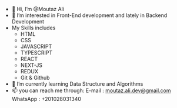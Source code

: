 - 👋 Hi, I’m @Moutaz Ali
- 👀 I’m interested in Front-End development and lately in Backend Development
- My Skills includes
   + HTML
   + CSS
   + JAVASCRIPT
   + TYPESCRIPT
   + REACT
   + NEXT-JS
   + REDUX
   + Git & Github
- 🌱 I’m currently learning Data Structure and Algorithms
- 📫 you can reach me through:
 E-mail : moutaz.ali.dev@gmail.com
 WhatsApp : +201028031340

<!---
MezoAli/MezoAli is a ✨ special ✨ repository because its `README.md` (this file) appears on your GitHub profile.
You can click the Preview link to take a look at your changes.
--->
